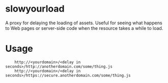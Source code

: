 slowyourload
==================

A proxy for delaying the loading of assets. Useful for seeing what happens to Web pages or server-side code when the resource takes a while to load.

Usage
========

```
    http://<yourdomain>/<delay in seconds>/http://anotherdomain.com/some/thing.js
    http://<yourdomain>/<delay in seconds>/https://secure.anotherdomain.com/some/thing.js
```

